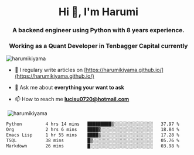 <h1 align="center">Hi 👋, I'm Harumi</h1>
<h3 align="center">A backend engineer using <b>Python</b> with 8 years experience.</h3>
<h3 align="center">Working as a Quant Developer in <b>Tenbagger Capital</b> currently</h3>

<p align="left"> <img src="https://komarev.com/ghpvc/?username=harumikiyama" alt="harumikiyama" /> </p>


- 📝 I regulary write articles on [https://harumikiyama.github.io/](https://harumikiyama.github.io/)

- 💬 Ask me about **everything your want to ask**

- 📫 How to reach me **lucisu0720@hotmail.com**

<p>&nbsp;<img align="center" src="https://github-readme-stats.vercel.app/api?username=harumikiyama&show_icons=true" alt="harumikiyama" /></p>


<!--START_SECTION:waka-->

```txt
Python         4 hrs 14 mins   █████████▒░░░░░░░░░░░░░░░   37.97 %
Org            2 hrs 6 mins    ████▓░░░░░░░░░░░░░░░░░░░░   18.84 %
Emacs Lisp     1 hr 55 mins    ████▒░░░░░░░░░░░░░░░░░░░░   17.28 %
TSQL           38 mins         █▒░░░░░░░░░░░░░░░░░░░░░░░   05.76 %
Markdown       26 mins         █░░░░░░░░░░░░░░░░░░░░░░░░   03.98 %
```

<!--END_SECTION:waka-->
